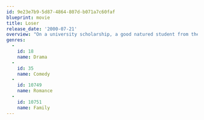 ```yaml
---
id: 9e23e7b9-5d87-4864-807d-b071a7c60faf
blueprint: movie
title: Loser
release_date: '2000-07-21'
overview: "On a university scholarship, a good natured student from the midwest gets a crash course in city life while dealing with three evil roommates. He befriends a virtually homeless college student whom he falls for, but she's dating a nasty professor."
genres:
  -
    id: 18
    name: Drama
  -
    id: 35
    name: Comedy
  -
    id: 10749
    name: Romance
  -
    id: 10751
    name: Family
---
```

